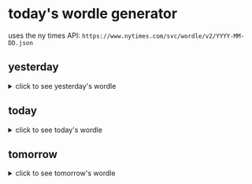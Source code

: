 # today's wordle generator

uses the ny times API: `https://www.nytimes.com/svc/wordle/v2/YYYY-MM-DD.json`

## yesterday

<details>
    <summary>click to see yesterday's wordle</summary>

    limit

</details>

## today

<details>
    <summary>click to see today's wordle</summary>

    ninja

</details>

## tomorrow

<details>
    <summary>click to see tomorrow's wordle</summary>

    glaze

</details>
